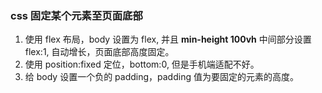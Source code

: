 ### css 固定某个元素至页面底部

1. 使用 flex 布局，body 设置为 flex, 并且 **min-height 100vh** 中间部分设置 flex:1, 自动增长，页面底部高度固定。
2. 使用 position:fixed 定位，bottom:0, 但是手机端适配不好。
3. 给 body 设置一个负的 padding，padding 值为要固定的元素的高度。 
